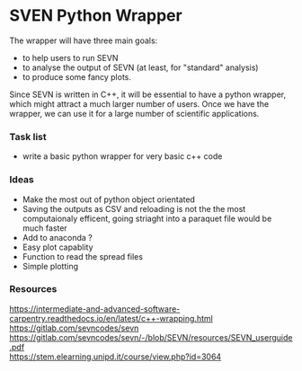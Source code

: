 # SVEN Python Wrapper

The wrapper will have three main goals:
* to help users to run SEVN
* to analyse the output of SEVN (at least, for "standard" analysis)
* to produce some fancy plots.

Since SEVN is written in C++, it will be essential to have a python wrapper, which might attract a much larger number of users. Once we have the wrapper, we can use it for a large  number of scientific applications.

### Task list

* write a basic python wrapper for very basic c++ code 

### Ideas

* Make the most out of python object orientated
* Saving the outputs as CSV and reloading is not the the most computaionaly efficent, going striaght into a paraquet file would be much faster
* Add to anaconda ? 
* Easy plot capablity 
* Function to read the spread files 
* Simple plotting
 
### Resources
https://intermediate-and-advanced-software-carpentry.readthedocs.io/en/latest/c++-wrapping.html  
https://gitlab.com/sevncodes/sevn  
https://gitlab.com/sevncodes/sevn/-/blob/SEVN/resources/SEVN_userguide.pdf  
https://stem.elearning.unipd.it/course/view.php?id=3064
